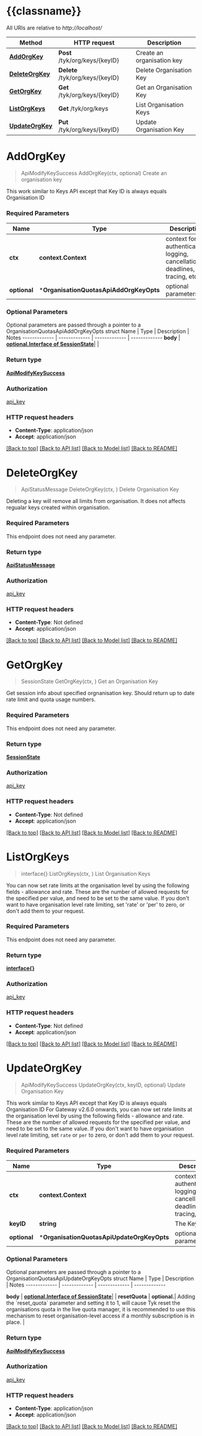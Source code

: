 # {{classname}}

All URIs are relative to *http://localhost/*

Method | HTTP request | Description
------------- | ------------- | -------------
[**AddOrgKey**](OrganisationQuotasApi.md#AddOrgKey) | **Post** /tyk/org/keys/{keyID} | Create an organisation key
[**DeleteOrgKey**](OrganisationQuotasApi.md#DeleteOrgKey) | **Delete** /tyk/org/keys/{keyID} | Delete Organisation Key
[**GetOrgKey**](OrganisationQuotasApi.md#GetOrgKey) | **Get** /tyk/org/keys/{keyID} | Get an Organisation Key
[**ListOrgKeys**](OrganisationQuotasApi.md#ListOrgKeys) | **Get** /tyk/org/keys | List Organisation Keys
[**UpdateOrgKey**](OrganisationQuotasApi.md#UpdateOrgKey) | **Put** /tyk/org/keys/{keyID} | Update Organisation Key

# **AddOrgKey**
> ApiModifyKeySuccess AddOrgKey(ctx, optional)
Create an organisation key

This work similar to Keys API except that Key ID is always equals Organisation ID

### Required Parameters

Name | Type | Description  | Notes
------------- | ------------- | ------------- | -------------
 **ctx** | **context.Context** | context for authentication, logging, cancellation, deadlines, tracing, etc.
 **optional** | ***OrganisationQuotasApiAddOrgKeyOpts** | optional parameters | nil if no parameters

### Optional Parameters
Optional parameters are passed through a pointer to a OrganisationQuotasApiAddOrgKeyOpts struct
Name | Type | Description  | Notes
------------- | ------------- | ------------- | -------------
 **body** | [**optional.Interface of SessionState**](SessionState.md)|  | 

### Return type

[**ApiModifyKeySuccess**](apiModifyKeySuccess.md)

### Authorization

[api_key](../README.md#api_key)

### HTTP request headers

 - **Content-Type**: application/json
 - **Accept**: application/json

[[Back to top]](#) [[Back to API list]](../README.md#documentation-for-api-endpoints) [[Back to Model list]](../README.md#documentation-for-models) [[Back to README]](../README.md)

# **DeleteOrgKey**
> ApiStatusMessage DeleteOrgKey(ctx, )
Delete Organisation Key

Deleting a key will remove all limits from organisation. It does not affects regualar keys created within organisation.

### Required Parameters
This endpoint does not need any parameter.

### Return type

[**ApiStatusMessage**](apiStatusMessage.md)

### Authorization

[api_key](../README.md#api_key)

### HTTP request headers

 - **Content-Type**: Not defined
 - **Accept**: application/json

[[Back to top]](#) [[Back to API list]](../README.md#documentation-for-api-endpoints) [[Back to Model list]](../README.md#documentation-for-models) [[Back to README]](../README.md)

# **GetOrgKey**
> SessionState GetOrgKey(ctx, )
Get an Organisation Key

Get session info about specified orgnanisation key. Should return up to date rate limit and quota usage numbers.

### Required Parameters
This endpoint does not need any parameter.

### Return type

[**SessionState**](SessionState.md)

### Authorization

[api_key](../README.md#api_key)

### HTTP request headers

 - **Content-Type**: Not defined
 - **Accept**: application/json

[[Back to top]](#) [[Back to API list]](../README.md#documentation-for-api-endpoints) [[Back to Model list]](../README.md#documentation-for-models) [[Back to README]](../README.md)

# **ListOrgKeys**
> interface{} ListOrgKeys(ctx, )
List Organisation Keys

You can now set rate limits at the organisation level by using the following fields - allowance and rate. These are the number of allowed requests for the specified per value, and need to be set to the same value. If you don't want to have organisation level rate limiting, set 'rate' or 'per' to zero, or don't add them to your request.

### Required Parameters
This endpoint does not need any parameter.

### Return type

[**interface{}**](interface{}.md)

### Authorization

[api_key](../README.md#api_key)

### HTTP request headers

 - **Content-Type**: Not defined
 - **Accept**: application/json

[[Back to top]](#) [[Back to API list]](../README.md#documentation-for-api-endpoints) [[Back to Model list]](../README.md#documentation-for-models) [[Back to README]](../README.md)

# **UpdateOrgKey**
> ApiModifyKeySuccess UpdateOrgKey(ctx, keyID, optional)
Update Organisation Key

This work similar to Keys API except that Key ID is always equals Organisation ID  For Gateway v2.6.0 onwards, you can now set rate limits at the organisation level by using the following fields - allowance and rate. These are the number of allowed requests for the specified per value, and need to be set to the same value. If you don't want to have organisation level rate limiting, set `rate` or `per` to zero, or don't add them to your request.

### Required Parameters

Name | Type | Description  | Notes
------------- | ------------- | ------------- | -------------
 **ctx** | **context.Context** | context for authentication, logging, cancellation, deadlines, tracing, etc.
  **keyID** | **string**| The Key ID | 
 **optional** | ***OrganisationQuotasApiUpdateOrgKeyOpts** | optional parameters | nil if no parameters

### Optional Parameters
Optional parameters are passed through a pointer to a OrganisationQuotasApiUpdateOrgKeyOpts struct
Name | Type | Description  | Notes
------------- | ------------- | ------------- | -------------

 **body** | [**optional.Interface of SessionState**](SessionState.md)|  | 
 **resetQuota** | **optional.**| Adding the &#x60;reset_quota&#x60; parameter and setting it to 1, will cause Tyk reset the organisations quota in the live quota manager, it is recommended to use this mechanism to reset organisation-level access if a monthly subscription is in place. | 

### Return type

[**ApiModifyKeySuccess**](apiModifyKeySuccess.md)

### Authorization

[api_key](../README.md#api_key)

### HTTP request headers

 - **Content-Type**: application/json
 - **Accept**: application/json

[[Back to top]](#) [[Back to API list]](../README.md#documentation-for-api-endpoints) [[Back to Model list]](../README.md#documentation-for-models) [[Back to README]](../README.md)

